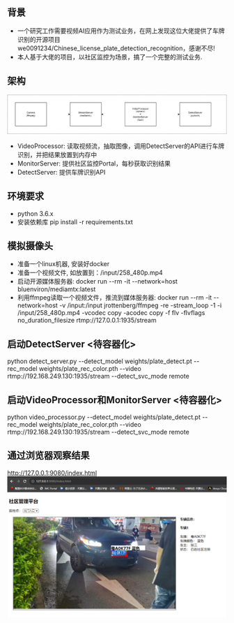 ## 背景
- 一个研究工作需要视频AI应用作为测试业务，在网上发现这位大佬提供了车牌识别的开源项目we0091234/Chinese_license_plate_detection_recognition，感谢不尽!
- 本人基于大佬的项目，以社区监控为场景，搞了一个完整的测试业务.

## 架构
![Image ](doc/img/arch.png)

- VideoProcessor: 读取视频流，抽取图像，调用DetectServer的API进行车牌识别，并把结果放置到内存中
- MonitorServer: 提供社区监控Portal，每秒获取识别结果
- DetectServer: 提供车牌识别API

## 环境要求
- python 3.6.x
- 安装依赖库 pip install -r requirements.txt

## 模拟摄像头
- 准备一个linux机器, 安装好docker 
- 准备一个视频文件, 如放置到：/input/258_480p.mp4 
- 启动开源媒体服务器: 
docker run --rm -it --network=host bluenviron/mediamtx:latest 
- 利用ffmpeg读取一个视频文件，推流到媒体服务器: 
docker run --rm -it --network=host -v /input:/input jrottenberg/ffmpeg   -re -stream_loop -1 -i /input/258_480p.mp4 -vcodec copy -acodec copy -f flv  -flvflags no_duration_filesize   rtmp://127.0.0.1:1935/stream

## 启动DetectServer <待容器化>
python detect_server.py --detect_model weights/plate_detect.pt  --rec_model weights/plate_rec_color.pth --video rtmp://192.168.249.130:1935/stream --detect_svc_mode remote

## 启动VideoProcessor和MonitorServer <待容器化>
python video_processor.py --detect_model weights/plate_detect.pt  --rec_model weights/plate_rec_color.pth --video rtmp://192.168.249.130:1935/stream --detect_svc_mode remote

## 通过浏览器观察结果
http://127.0.0.1:9080/index.html
![Image ](doc/img/portal.png)
